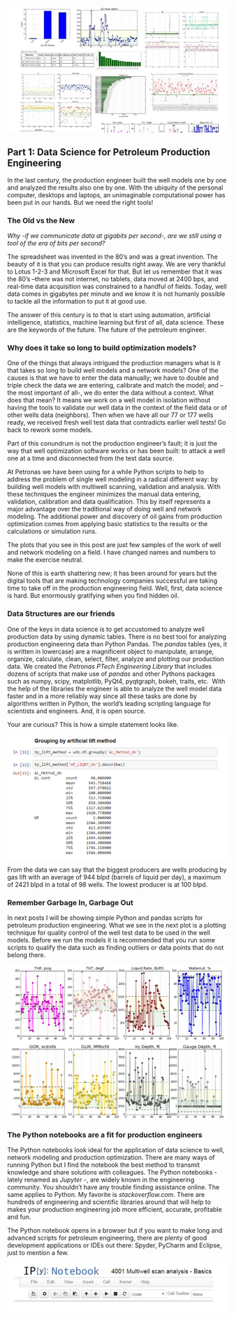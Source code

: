 ![](images/logo.jpg)

## Part 1: Data Science for Petroleum Production Engineering

In the last century, the production engineer built the well models one by one and analyzed the results also one by one. With the ubiquity of the personal computer, desktops and laptops, an unimaginable computational power has been put in our hands. But we need the right tools!

### The Old vs the New

_Why -if we communicate data at gigabits per second-, are we still using a tool of the era of bits per second?_



The spreadsheet was invented in the 80’s and was a great invention. The beauty of it is that you can produce results right away. We are very thankful to Lotus 1-2-3 and Microsoft Excel for that. But let us remember that it was the 80’s –there was not internet, no tablets, data moved at 2400 bps, and real-time data acquisition was constrained to a handful of fields. Today, well data comes in gigabytes per minute and we know it is not humanly possible to tackle all the information to put it at good use.

The answer of this century is to that is start using automation, artificial intelligence, statistics, machine learning but first of all, data science. These are the keywords of the future. The future of the petroleum engineer.

### Why does it take so long to build optimization models?

One of the things that always intrigued the production managers what is it that takes so long to build well models and a network models? One of the causes is that we have to enter the data manually; we have to double and triple check the data we are entering, calibrate and match the model; and – the most important of all-, we do enter the data without a context. What does that mean? It means we work on a well model in isolation without having the tools to validate our well data in the context of the field data or of other wells data (neighbors). Then when we have all our 77 or 177 wells ready, we received fresh well test data that contradicts earlier well tests! Go back to rework some models.

Part of this conundrum is not the production engineer’s fault; it is just the way that well optimization software works or has been built: to attack a well one at a time and disconnected from the test data source.

At Petronas we have been using for a while Python scripts to help to address the problem of single well modeling in a radical different way: by building well models with multiwell scanning, validation and analysis. With these techniques the engineer minimizes the manual data entering, validation, calibration and data qualification. This by itself represents a major advantage over the traditional way of doing well and network modeling. The additional power and discovery of oil gains from production optimization comes from applying basic statistics to the results or the calculations or simulation runs. 

The plots that you see in this post are just few samples of the work of well and network modeling on a field. I have changed names and numbers to make the exercise neutral.

None of this is earth shattering new; it has been around for years but the digital tools that are making technology companies successful are taking time to take off in the production engineering field. Well, first, data science is hard. But enormously gratifying when you find hidden oil.

### Data Structures are our friends

One of the keys in data science is to get accustomed to analyze well production data by using dynamic tables. There is no best tool for analyzing production engineering data than Python Pandas. The *pandas* tables (yes, it is written in lowercase) are a magnificent object to manipulate, arrange, organize, calculate, clean, select, filter, analyze and plotting our production data. We created the *Petronas PTech Engineering Library* that includes dozens of scripts that make use of *pandas* and other Pythons packages such as numpy, scipy, matplotlib, PyQt4, pyqtgraph, bokeh, traits, etc.  With the help of the libraries the engineer is able to analyze the well model data faster and in a more reliably way since all these tasks are done by algorithms written in Python, the world’s leading scripting language for scientists and engineers. And, it is open source.

Your are curious? This is how a simple statement looks like.

![](images/grouping_al_methods.jpg)

From the data we can say that the biggest producers are wells producing by gas lift with an average of 944 blpd (barrels of liquid per day), a maximum of 2421 blpd in a total of 98 wells. The lowest producer is at 100 blpd.

### Remember Garbage In, Garbage Out

 In next posts I will be showing simple Python and pandas scripts for petroleum production engineering. What we see in the next plot is a plotting technique for quality control of the well test data to be used in the well models. Before we run the models it is recommended that you run some scripts to qualify the data such as finding outliers or data points that do not belong there. 

![](images/welltest_variables.jpg)



### The Python notebooks are a fit for production engineers

The Python notebooks look ideal for the application of data science to well, network modeling and production optimization. There are many ways of running Python but I find the notebook the best method to transmit knowledge and share solutions with colleagues. The Python notebooks -lately renamed as *Jupyter* -, are widely known in the engineering community. You shouldn’t have any trouble finding assistance online. The same applies to Python. My favorite is *stackoverflow.com*. There are hundreds of engineering and scientific libraries around that will help to makes your production engineering job more efficient, accurate, profitable and fun.

The Python notebook opens in a browser but if you want to make long and advanced scripts for petroleum engineering, there are plenty of good development applications or IDEs out there: Spyder, PyCharm and Eclipse, just to mention a few.

![](./images/notebook.jpg)